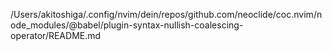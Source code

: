 /Users/akitoshiga/.config/nvim/dein/repos/github.com/neoclide/coc.nvim/node_modules/@babel/plugin-syntax-nullish-coalescing-operator/README.md